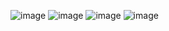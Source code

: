 ![image](https://github.com/user-attachments/assets/166fdc9d-094f-47b1-be42-02d48a90c788)
![image](https://github.com/user-attachments/assets/5e6e8285-7d07-4e52-8161-41f55372b6a2)
![image](https://github.com/user-attachments/assets/a096b823-88fd-426f-890d-5ad0c458bc88)
![image](https://github.com/user-attachments/assets/20b1abf1-fec0-4201-947d-6b0158e5b2c8)
